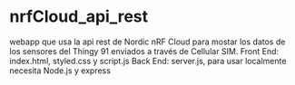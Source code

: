 # nrfCloud_api_rest

webapp que usa la api rest de Nordic nRF Cloud para mostar los datos de los sensores del Thingy 91 enviados a través de Cellular SIM.
Front End: index.html, styled.css y script.js
Back End: server.js, para usar localmente necesita Node.js y express

